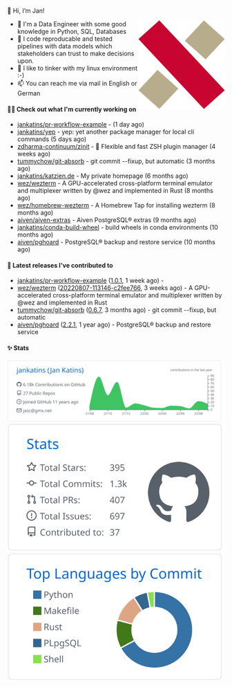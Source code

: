👋 Hi, I’m Jan!

<img align="right" src="https://raw.githubusercontent.com/kreuzwerkerbot/kreuzwerkerbot/master/assets/xw.png" width="200">

- 🌱 I'm a Data Engineer with some good knowledge in Python, SQL, Databases
- 💪 I code reproducable and tested pipelines with data models which stakeholders can trust to make decisions upon.
- 💞️ I like to tinker with my linux environment :-)
- 📫 You can reach me via mail in English or German

#### 👩‍💻 Check out what I'm currently working on

- [jankatins/pr-workflow-example](https://github.com/jankatins/pr-workflow-example) -  (1 day ago)
- [jankatins/yep](https://github.com/jankatins/yep) - yep: yet another package manager for local cli commands (5 days ago)
- [zdharma-continuum/zinit](https://github.com/zdharma-continuum/zinit) - 🌻 Flexible and fast ZSH plugin manager (4 weeks ago)
- [tummychow/git-absorb](https://github.com/tummychow/git-absorb) - git commit --fixup, but automatic (3 months ago)
- [jankatins/katzien.de](https://github.com/jankatins/katzien.de) - My private homepage (6 months ago)
- [wez/wezterm](https://github.com/wez/wezterm) - A GPU-accelerated cross-platform terminal emulator and multiplexer written by @wez and implemented in Rust (8 months ago)
- [wez/homebrew-wezterm](https://github.com/wez/homebrew-wezterm) -  A Homebrew Tap for installing wezterm (8 months ago)
- [aiven/aiven-extras](https://github.com/aiven/aiven-extras) - Aiven PostgreSQL® extras (9 months ago)
- [jankatins/conda-build-wheel](https://github.com/jankatins/conda-build-wheel) - build wheels in conda environments (10 months ago)
- [aiven/pghoard](https://github.com/aiven/pghoard) - PostgreSQL® backup and restore service (10 months ago)

#### 🔭 Latest releases I've contributed to

- [jankatins/pr-workflow-example](https://github.com/jankatins/pr-workflow-example) ([1.0.1](https://github.com/jankatins/pr-workflow-example/releases/tag/1.0.1), 1 week ago) - 
- [wez/wezterm](https://github.com/wez/wezterm) ([20220807-113146-c2fee766](https://github.com/wez/wezterm/releases/tag/20220807-113146-c2fee766), 3 weeks ago) - A GPU-accelerated cross-platform terminal emulator and multiplexer written by @wez and implemented in Rust
- [tummychow/git-absorb](https://github.com/tummychow/git-absorb) ([0.6.7](https://github.com/tummychow/git-absorb/releases/tag/0.6.7), 3 months ago) - git commit --fixup, but automatic
- [aiven/pghoard](https://github.com/aiven/pghoard) ([2.2.1](https://github.com/aiven/pghoard/releases/tag/2.2.1), 1 year ago) - PostgreSQL® backup and restore service


#### ✨ Stats

  [![](https://raw.githubusercontent.com/jankatins/jankatins/master/profile-summary-card-output/github/0-profile-details.svg)](https://github.com/vn7n24fzkq/github-profile-summary-cards)
  [![](https://raw.githubusercontent.com/jankatins/jankatins/master/profile-summary-card-output/github/3-stats.svg)](https://github.com/vn7n24fzkq/github-profile-summary-cards)
  [![](https://raw.githubusercontent.com/jankatins/jankatins/master/profile-summary-card-output/github/2-most-commit-language.svg)](https://github.com/vn7n24fzkq/github-profile-summary-cards)
